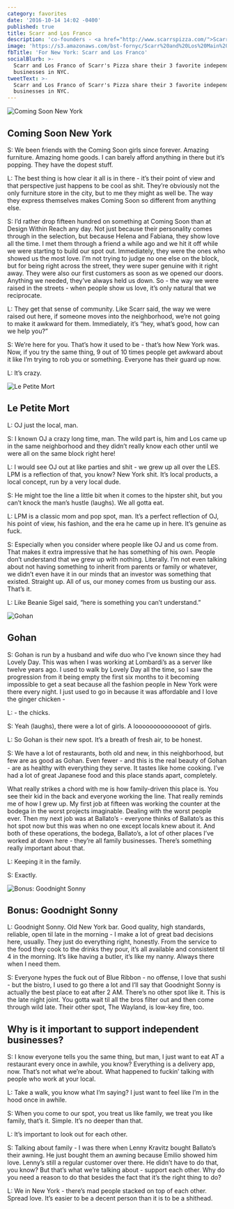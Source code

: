```yaml
---
category: favorites
date: '2016-10-14 14:02 -0400'
published: true
title: Scarr and Los Franco
description: 'co-founders - <a href="http://www.scarrspizza.com/">Scarr’s Pizza</a>'
image: 'https://s3.amazonaws.com/bst-fornyc/Scarr%20and%20Los%20Main%20Portrait.jpg'
fbTitle: 'For New York: Scarr and Los Franco'
socialBlurb: >-
  Scarr and Los Franco of Scarr's Pizza share their 3 favorite independent
  businesses in NYC.
tweetText: >-
  Scarr and Los Franco of Scarr's Pizza share their 3 favorite independent
  businesses in NYC.
---
```

![Coming Soon New York](https://s3.amazonaws.com/bst-fornyc/Scarr%20and%20Los%20Coming%20Soon%20NY.jpg)
## Coming Soon New York
S: We been friends with the Coming Soon girls since forever. Amazing furniture. Amazing home goods. I can barely afford anything in there but it’s popping. They have the dopest stuff. 

L: The best thing is how clear it all is in there - it’s their point of view and that perspective just happens to be cool as shit. They’re obviously not the only furniture store in the city, but to me they might as well be. The way they express themselves makes Coming Soon so different from anything else. 

S: I’d rather drop fifteen hundred on something at Coming Soon than at Design Within Reach any day. Not just because their personality comes through in the selection, but because Helena and Fabiana, they show love all the time. I met them through a friend a while ago and we hit it off while we were starting to build our spot out. Immediately, they were the ones who showed us the most love. I’m not trying to judge no one else on the block, but for being right across the street, they were super genuine with it right away. They were also our first customers as soon as we opened our doors. Anything we needed, they’ve always held us down. So - the way we were raised in the streets - when people show us love, it’s only natural that we reciprocate. 

L: They get that sense of community. Like Scarr said, the way we were raised out here, if someone moves into the neighborhood, we’re not going to make it awkward for them. Immediately, it’s “hey, what’s good, how can we help you?” 

S: We’re here for you. That’s how it used to be - that’s how New York was. Now, if you try the same thing, 9 out of 10 times people get awkward about it like I’m trying to rob you or something. Everyone has their guard up now.

L: It’s crazy.  

![Le Petite Mort](https://s3.amazonaws.com/bst-fornyc/Scarr%20and%20Los%20Le%20Petite%20Mort.jpg)
## Le Petite Mort
L: OJ just the local, man. 

S: I known OJ a crazy long time, man. The wild part is, him and Los came up in the same neighborhood and they didn’t really know each other until we were all on the same block right here!

L: I would see OJ out at like parties and shit - we grew up all over the LES. LPM is a reflection of that, you know? New York shit. It’s local products, a local concept, run by a very local dude. 

S: He might toe the line a little bit when it comes to the hipster shit, but you can’t knock the man’s hustle (laughs). We all gotta eat. 

L: LPM is a classic mom and pop spot, man. It’s a perfect reflection of OJ, his point of view, his fashion, and the era he came up in here. It’s genuine as fuck.

S: Especially when you consider where people like OJ and us come from. That makes it extra impressive that he has something of his own. People don’t understand that we grew up with nothing. Literally. I’m not even talking about not having something to inherit from parents or family or whatever, we didn’t even have it in our minds that an investor was something that existed. Straight up. All of us, our money comes from us busting our ass. That’s it. 

L: Like Beanie Sigel said, “here is something you can’t understand.”

![Gohan](https://s3.amazonaws.com/bst-fornyc/Scarr%20and%20Los%20Gohan.jpg)
## Gohan
S: Gohan is run by a husband and wife duo who I’ve known since they had Lovely Day. This was when I was working at Lombardi’s as a server like twelve years ago. I used to walk by Lovely Day all the time, so I saw the progression from it being empty the first six months to it becoming impossible to get a seat because all the fashion people in New York were there every night. I just used to go in because it was affordable and I love the ginger chicken - 

L: - the chicks.

S: Yeah (laughs), there were a lot of girls. A loooooooooooooot of girls. 

L: So Gohan is their new spot. It’s a breath of fresh air, to be honest. 

S: We have a lot of restaurants, both old and new, in this neighborhood, but few are as good as Gohan. Even fewer - and this is the real beauty of Gohan - are as healthy with everything they serve. It tastes like home cooking. I’ve had a lot of great Japanese food and this place stands apart, completely.

What really strikes a chord with me is how family-driven this place is. You see their kid in the back and everyone working the line. That really reminds me of how I grew up. My first job at fifteen was working the counter at the bodega in the worst projects imaginable. Dealing with the worst people ever. Then my next job was at Ballato’s - everyone thinks of Ballato’s as this hot spot now but this was when no one except locals knew about it. And both of these operations, the bodega, Ballato’s, a lot of other places I’ve worked at down here - they’re all family businesses. There’s something really important about that.

L: Keeping it in the family.

S: Exactly.
 
![Bonus: Goodnight Sonny](https://s3.amazonaws.com/bst-fornyc/Scarr%20and%20Los%20Goodnight%20Sonny.jpg) 
## Bonus: Goodnight Sonny
L: Goodnight Sonny. Old New York bar. Good quality, high standards, reliable, open til late in the morning - I make a lot of great bad decisions here, usually. They just do everything right, honestly. From the service to the food they cook to the drinks they pour, it’s all available and consistent til 4 in the morning. It’s like having a butler, it’s like my nanny. Always there when I need them.

S: Everyone hypes the fuck out of Blue Ribbon - no offense, I love that sushi - but the bistro, I used to go there a lot and I’ll say that Goodnight Sonny is actually the best place to eat after 2 AM. There’s no other spot like it. This is the late night joint. You gotta wait til all the bros filter out and then come through wild late. Their other spot, The Wayland, is low-key fire, too.  

## Why is it important to support independent businesses?
S: I know everyone tells you the same thing, but man, I just want to eat AT a restaurant every once in awhile, you know? Everything is a delivery app, now. That’s not what we’re about. What happened to fuckin’ talking with people who work at your local. 

L: Take a walk, you know what I’m saying? I just want to feel like I’m in the hood once in awhile.

S: When you come to our spot, you treat us like family, we treat you like family, that’s it. Simple. It’s no deeper than that. 

L: It’s important to look out for each other. 

S: Talking about family - I was there when Lenny Kravitz bought Ballato’s their awning. He just bought them an awning because Emilio showed him love. Lenny’s still a regular customer over there. He didn’t have to do that, you know? But that’s what we’re talking about - support each other. Why do you need a reason to do that besides the fact that it’s the right thing to do?

L: We in New York - there’s mad people stacked on top of each other. Spread love. It’s easier to be a decent person than it is to be a shithead.
